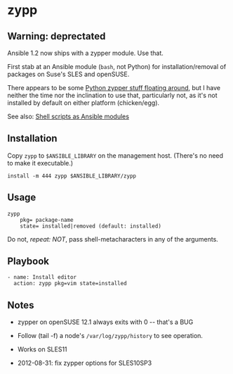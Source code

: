 # zypp

## Warning: deprectated

Ansible 1.2 now ships with a zypper module. Use that.

First stab at an Ansible module (`bash`, not Python) for installation/removal of packages on Suse's SLES and openSUSE.

There appears to be some [Python zypper stuff floating around][1], but I have neither the time nor the inclination to use that, particularly not, as it's not installed by default on either platform (chicken/egg).

See also: [Shell scripts as Ansible modules][2]

## Installation

Copy `zypp` to `$ANSIBLE_LIBRARY` on the management host. (There's no need to make it executable.)

	install -m 444 zypp $ANSIBLE_LIBRARY/zypp

## Usage

	zypp
		pkg= package-name
		state= installed|removed (default: installed)


Do not, *repeat: NOT*, pass shell-metacharacters in any of the arguments.

## Playbook

	- name: Install editor
	  action: zypp pkg=vim state=installed

## Notes

* zypper on openSUSE 12.1 always exits with 0 -- that's a BUG
* Follow (tail -f) a node's `/var/log/zypp/history` to see operation.
* Works on SLES11
* 2012-08-31: fix zypper options for SLES10SP3


  [1]: http://lists.opensuse.org/opensuse-softwaremgmt/2009-05/msg00001.html
  [2]: http://jpmens.net/2012/07/05/shell-scripts-as-ansible-modules/
